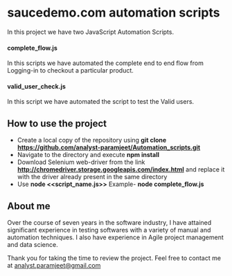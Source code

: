 # saucedemo.com automation scripts
 In this project we have two JavaScript Automation Scripts.
 
 #### complete_flow.js
 In this scripts we have automated the complete end to end flow from Logging-in to checkout a particular product.
 
 #### valid_user_check.js
 In this script we have automated the script to test the Valid users.
 
 ## How to use the project
 * Create a local copy of the repository using **git clone https://github.com/analyst-paramjeet/Automation_scripts.git** 
 * Navigate to the directory and execute **npm install**
 * Download Selenium web-driver from the link **http://chromedriver.storage.googleapis.com/index.html** and replace it with the driver already present in the same directory
 * Use **node <<script_name.js>>** Example- **node complete_flow.js**

 ## About me
Over the course of seven years in the software industry, I have attained significant experience in testing softwares with a variety of manual and automation techniques. I also have experience in Agile project management and data science.

Thank you for taking the time to review the project. Feel free to contact me at analyst.paramjeet@gmail.com
